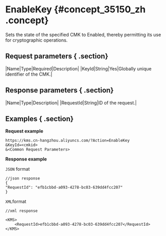 # EnableKey {#concept_35150_zh .concept}

Sets the state of the specified CMK to Enabled, thereby permitting its use for cryptographic operations.

## Request parameters { .section}

|Name|Type|Required|Description|
|KeyId|String|Yes|Globally unique identifier of the CMK.|

## Response parameters { .section}

|Name|Type|Description|
|RequestId|String|ID of the request.|

## Examples { .section}

**Request example**

```
https://kms.cn-hangzhou.aliyuncs.com/?Action=EnableKey
&KeyId=<cmkid>
&<Common Request Parameters>

```

**Response example**

 `JSON` format

```
//json response
{
"RequestId": "efb1cbbd-a093-4278-bc03-639dd4fcc207"
}

```

 `XML`format

```
//xml response

<KMS>
    <RequestId>efb1cbbd-a093-4278-bc03-639dd4fcc207</RequestId>
</KMS>

```

